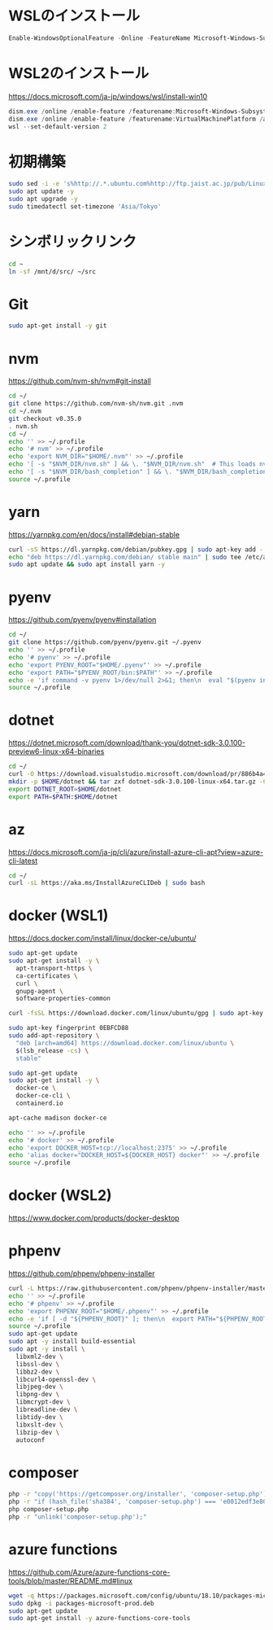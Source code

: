 # WSLのインストール
```powershell
Enable-WindowsOptionalFeature -Online -FeatureName Microsoft-Windows-Subsystem-Linux
```

# WSL2のインストール
https://docs.microsoft.com/ja-jp/windows/wsl/install-win10

```powershell
dism.exe /online /enable-feature /featurename:Microsoft-Windows-Subsystem-Linux /all /norestart
dism.exe /online /enable-feature /featurename:VirtualMachinePlatform /all /norestart
wsl --set-default-version 2
```

# 初期構築
```sh
sudo sed -i -e 's%http://.*.ubuntu.com%http://ftp.jaist.ac.jp/pub/Linux%g' /etc/apt/sources.list
sudo apt update -y
sudo apt upgrade -y
sudo timedatectl set-timezone 'Asia/Tokyo'
```

# シンボリックリンク
```sh
cd ~
ln -sf /mnt/d/src/ ~/src
```

# Git
```sh
sudo apt-get install -y git
```

# nvm
https://github.com/nvm-sh/nvm#git-install

```sh
cd ~/
git clone https://github.com/nvm-sh/nvm.git .nvm
cd ~/.nvm
git checkout v0.35.0
. nvm.sh
cd ~/
echo '' >> ~/.profile
echo '# nvm' >> ~/.profile
echo 'export NVM_DIR="$HOME/.nvm"' >> ~/.profile
echo '[ -s "$NVM_DIR/nvm.sh" ] && \. "$NVM_DIR/nvm.sh"  # This loads nvm' >> ~/.profile
echo '[ -s "$NVM_DIR/bash_completion" ] && \. "$NVM_DIR/bash_completion"  # This loads nvm bash_completion' >> ~/.profile
source ~/.profile
```

# yarn
https://yarnpkg.com/en/docs/install#debian-stable

```sh
curl -sS https://dl.yarnpkg.com/debian/pubkey.gpg | sudo apt-key add -
echo "deb https://dl.yarnpkg.com/debian/ stable main" | sudo tee /etc/apt/sources.list.d/yarn.list
sudo apt update && sudo apt install yarn -y
```

# pyenv
https://github.com/pyenv/pyenv#installation

```sh
cd ~/
git clone https://github.com/pyenv/pyenv.git ~/.pyenv
echo '' >> ~/.profile
echo '# pyenv' >> ~/.profile
echo 'export PYENV_ROOT="$HOME/.pyenv"' >> ~/.profile
echo 'export PATH="$PYENV_ROOT/bin:$PATH"' >> ~/.profile
echo -e 'if command -v pyenv 1>/dev/null 2>&1; then\n  eval "$(pyenv init -)"\nfi' >> ~/.profile
source ~/.profile
```

# dotnet
https://dotnet.microsoft.com/download/thank-you/dotnet-sdk-3.0.100-preview6-linux-x64-binaries

```sh
cd ~/
curl -O https://download.visualstudio.microsoft.com/download/pr/886b4a4c-30af-454b-8bec-81c72b7b4e1f/d1a0c8de9abb36d8535363ede4a15de6/dotnet-sdk-3.0.100-linux-x64.tar.gz
mkdir -p $HOME/dotnet && tar zxf dotnet-sdk-3.0.100-linux-x64.tar.gz -C $HOME/dotnet
export DOTNET_ROOT=$HOME/dotnet
export PATH=$PATH:$HOME/dotnet
```

# az
https://docs.microsoft.com/ja-jp/cli/azure/install-azure-cli-apt?view=azure-cli-latest

```sh
cd ~/
curl -sL https://aka.ms/InstallAzureCLIDeb | sudo bash
```

# docker (WSL1)
https://docs.docker.com/install/linux/docker-ce/ubuntu/

```sh
sudo apt-get update
sudo apt-get install -y \
  apt-transport-https \
  ca-certificates \
  curl \
  gnupg-agent \
  software-properties-common

curl -fsSL https://download.docker.com/linux/ubuntu/gpg | sudo apt-key add -

sudo apt-key fingerprint 0EBFCD88
sudo add-apt-repository \
  "deb [arch=amd64] https://download.docker.com/linux/ubuntu \
  $(lsb_release -cs) \
  stable"

sudo apt-get update
sudo apt-get install -y \
  docker-ce \
  docker-ce-cli \
  containerd.io

apt-cache madison docker-ce

echo '' >> ~/.profile
echo '# docker' >> ~/.profile
echo 'export DOCKER_HOST=tcp://localhost:2375' >> ~/.profile
echo 'alias docker="DOCKER_HOST=${DOCKER_HOST} docker"' >> ~/.profile
source ~/.profile
```

# docker (WSL2)
https://www.docker.com/products/docker-desktop

# phpenv
https://github.com/phpenv/phpenv-installer

```sh
curl -L https://raw.githubusercontent.com/phpenv/phpenv-installer/master/bin/phpenv-installer | bash
echo '' >> ~/.profile
echo '# phpenv' >> ~/.profile
echo 'export PHPENV_ROOT="$HOME/.phpenv"' >> ~/.profile
echo -e 'if [ -d "${PHPENV_ROOT}" ]; then\n  export PATH="${PHPENV_ROOT}/bin:${PATH}"\n  eval "$(phpenv init -)"\nfi' >> ~/.profile
source ~/.profile
sudo apt-get update
sudo apt -y install build-essential
sudo apt -y install \
  libxml2-dev \
  libssl-dev \
  libbz2-dev \
  libcurl4-openssl-dev \
  libjpeg-dev \
  libpng-dev \
  libmcrypt-dev \
  libreadline-dev \
  libtidy-dev \
  libxslt-dev \
  libzip-dev \
  autoconf
```

# composer
```sh
php -r "copy('https://getcomposer.org/installer', 'composer-setup.php');"
php -r "if (hash_file('sha384', 'composer-setup.php') === 'e0012edf3e80b6978849f5eff0d4b4e4c79ff1609dd1e613307e16318854d24ae64f26d17af3ef0bf7cfb710ca74755a') { echo 'Installer verified'; } else { echo 'Installer corrupt'; unlink('composer-setup.php'); } echo PHP_EOL;"
php composer-setup.php
php -r "unlink('composer-setup.php');"
```

# azure functions
https://github.com/Azure/azure-functions-core-tools/blob/master/README.md#linux

```sh
wget -q https://packages.microsoft.com/config/ubuntu/18.10/packages-microsoft-prod.deb
sudo dpkg -i packages-microsoft-prod.deb
sudo apt-get update
sudo apt-get install -y azure-functions-core-tools
```
